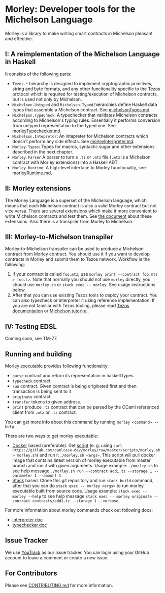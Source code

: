 # Morley: Developer tools for the Michelson Language

Morley is a library to make writing smart contracts in Michelson pleasant and
effective.

## I: A reimplementation of the Michelson Language in Haskell

It consists of the following parts:

- `Tezos.*` hierarchy is designed to implement cryptographic primitives, string and byte formats, and any other functionality specific to the Tezos protocol which is required for testing/execution of Michelson contracts, but is used not only by Michelson.
- `Michelson.Untyped` and `Michelson.Typed` hierarchies define Haskell data types that assemble a Michelson contract. See [michelsonTypes.md](/docs/michelsonTypes.md).
- `Michelson.TypeCheck`: A typechecker that validates Michelson contracts according to Michelson's typing rules. Essentially it performs conversion from untyped representation to the typed one. See [morleyTypechecker.md](/docs/morleyTypechecker.md).
- `Michelson.Intepreter`: An intepreter for Michelson contracts which doesn't perform any side effects. See [morleyInterpreter.md](/docs/morleyInterpreter.md).
- `Morley.Types`: Types for macros, syntactic sugar and other extensions described in the next chapter.
- `Morley.Parser` A parser to turn a `.tz` or `.mtz` file (`.mtz` is a Michelson contract with Morley extensions) into a Haskell ADT.
- `Morley.Runtime`: A high-level interface to Morley functionality, see [morleyRuntime.md](/docs/morleyRuntime.md).

## II: Morley extensions

The Morley Language is a superset of the Michelson language, which means that each Michelson contract is also a valid Morley contract but not vice versa.
There are several extensions which make it more convenient to write Michelson contracts and test them.
See [the document](/docs/morleyLanguage.md) about these extensions.
Also there is a transpiler from Morley to Michelson.

## III: Morley-to-Michelson transpiler

Morley-to-Michelson transpiler can be used to produce a Michelson contract from Morley contract.
You should use it if you want to develop contracts in Morley and submit them to Tezos network.
Workflow is the following:

1. If your contract is called `foo.mtz`, use `morley print --contract foo.mtz > foo.tz`. Note that normally you should not use `morley` directly, you should use `morley.sh` or `stack exec -- morley`. See usage instructions below.
2. After that you can use existing Tezos tools to deploy your contract. You can also typecheck or interpreter it using reference implementation. If you are not familiar with Tezos tooling, please read [Tezos documentation](http://tezos.gitlab.io/zeronet/index.html) or [Michelson tutoriral](https://gitlab.com/camlcase-dev/michelson-tutorial).

## IV: Testing EDSL

Coming soon, see TM-77.

## Running and building

Morley executable provides following functionality:
- `parse` contract and return its representation in haskell types.
- `typecheck` contract.
- `run` contract. Given contract is being originated first and then transaction is being sent to it
- `originate` contract.
- `transfer` tokens to given address.
- `print` produce `.tz` contract that can be parsed by the OCaml referenced client from `.mtz` or `.tz` contract.

You can get more info about this command by running `morley <command> --help`

There are two ways to get morley executable:
- [Docker](https://docs.docker.com/) based (preferable). Get [script](/scripts/morley.sh)
 (e. g. using `curl https://gitlab.com/camlcase-dev/morley/raw/master/scripts/morley.sh > morley.sh`)
  and run it `./morley.sh <args>`. This script will pull docker image that contains latest version of morley executable from master branch and run it with given arguments.
  Usage example:
  `./morley.sh` to see help message
  `./morley.sh run --contract add1.tz --storage 1 --parameter 1 --amount 1`
- [Stack](https://docs.haskellstack.org/en/stable/README/) based. Clone this git repository and run `stack build` command,
  after that you can do `stack exec -- morley <args>` to run morley executable built from source code.
  Usage example:
  `stack exec -- morley --help` to see help message
  `stack exec -- morley originate --contract contracts/add1.tz --storage 1 --verbose`

For more information about morley commands check out following docs:
- [interpreter doc](/docs/morleyInterpreter.md)
- [typechecker doc](/docs/morleyTypechecker.md)

## Issue Tracker

We use [YouTrack](https://issues.serokell.io/issues/TM) as our issue
tracker. You can login using your GitHub account to leave a comment or
create a new issue.

## For Contributors

Please see [CONTRIBUTING.md](CONTRIBUTING.md) for more information.
